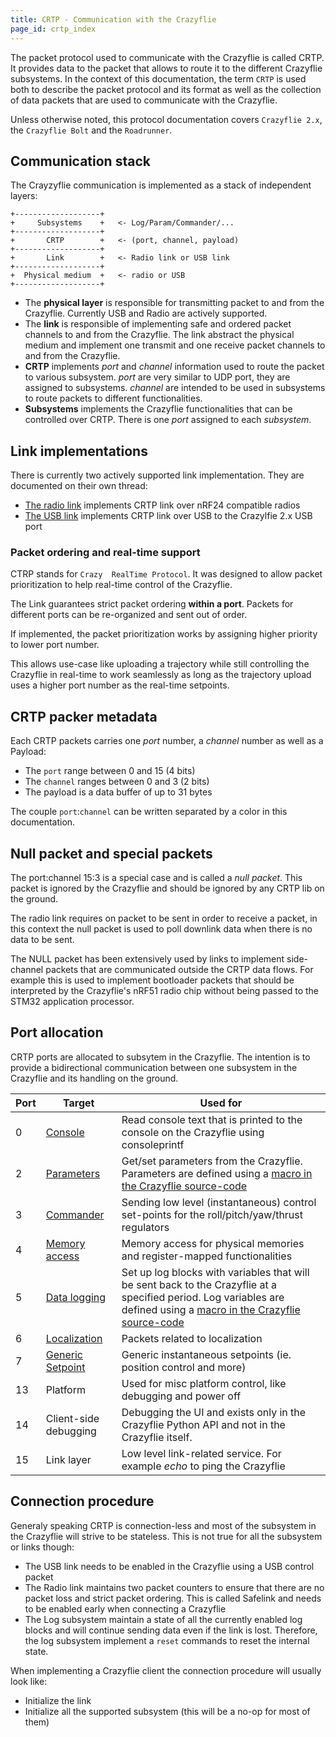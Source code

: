 ```yaml
---
title: CRTP - Communication with the Crazyflie
page_id: crtp_index
---
```


The packet protocol used to communicate with the Crazyflie is called CRTP. It
provides data to the packet that allows to route it to the different Crazyflie
subsystems. In the context of this documentation, the term `CRTP` is used both
to describe the packet protocol and its format as well as the collection of
data packets that are used to communicate with the Crazyflie.

Unless otherwise noted, this protocol documentation covers `Crazyflie 2.x`, the
`Crazyflie Bolt` and the `Roadrunner`.
## Communication stack

The Crayzyflie communication is implemented as a stack of independent layers:

    +-------------------+
    +     Subsystems    +   <- Log/Param/Commander/...
    +-------------------+
    +       CRTP        +   <- (port, channel, payload)
    +-------------------+
    +       Link        +   <- Radio link or USB link
    +-------------------+   
    +  Physical medium  +   <- radio or USB
    +-------------------+

 - The **physical layer** is responsible for transmitting packet to and from the
   Crazyflie. Currently USB and Radio are actively supported.
 - The **link**  is responsible of implementing safe and ordered packet channels
   to and from the Crazyflie. The link abstract the physical medium and
   implement one transmit and one receive packet channels to and from the
   Crazyflie.
 - **CRTP** implements *port* and *channel* information used to route the packet
   to various subsystem. *port* are very similar to UDP port, they are assigned
   to subsystems. *channel* are intended to be used in subsystems to route
   packets to different functionalities.
 - **Subsystems** implements the Crazyflie functionalities that can be
   controlled over CRTP. There is one *port* assigned to each *subsystem*.


## Link implementations

There is currently two actively supported link implementation. They are
documented on their own thread:
 - [The radio link]() implements CRTP link over nRF24 compatible radios
 - [The USB link]() implements CRTP link over USB to the Crazylfie 2.x USB port 

### Packet ordering and real-time support

CTRP stands for `Crazy  RealTime Protocol`. It was designed to allow packet
prioritization to help real-time control of the Crazyflie.

The Link guarantees strict packet ordering **within a port**. Packets for
different ports can be re-organized and sent out of order.

If implemented, the packet prioritization works by assigning higher priority to
lower port number.

This allows use-case like uploading a trajectory while still controlling the
Crazyflie in real-time to work seamlessly as long as the trajectory upload
uses a higher port number as the real-time setpoints.

## CRTP packer metadata

Each CRTP packets carries one *port* number, a *channel* number as well as a
Payload:
 - The `port` range between 0 and 15 (4 bits)
 - The `channel` ranges between 0 and 3 (2 bits)
 - The payload is a data buffer of up to 31 bytes

The couple `port`:`channel` can be written separated by a color in this documentation.

## Null packet and special packets

The port:channel 15:3 is a special case and is called a *null packet*. This
packet is ignored by the Crazyflie and should be ignored by any CRTP lib on the
ground.

The radio link requires on packet to be sent in order to receive a packet, in this context the null packet is used to poll downlink data when there is no data to
be sent.

The NULL packet has been extensively used by links to implement side-channel
packets that are communicated outside the CRTP data flows. For example this is
used to implement bootloader packets that should be interpreted by the
Crazyflie's nRF51 radio chip without being passed to the STM32 application 
processor.

## Port allocation

CRTP ports are allocated to subsytem in the Crazyflie. The intention is to
provide a bidirectional communication between one subsystem in the Crazyflie and
its handling on the ground.

| **Port** |  **Target**                                  |          **Used for**|
| ---------| ---------------------------------------------| ----------------------------------------------------------------|
|  0       | [Console](crtp_console.md)                   | Read console text that is printed to the console on the Crazyflie using consoleprintf|
|  2       | [Parameters](crtp_parameters.md)             | Get/set parameters from the Crazyflie. Parameters are defined using a [macro in the Crazyflie source-code](/docs/userguides/logparam.md)|
|  3       | [Commander](crtp_commander.md)               | Sending low level (instantaneous) control set-points for the roll/pitch/yaw/thrust regulators|
|  4       | [Memory access](crtp_mem.md)                 | Memory access for physical memories and register-mapped functionalities |
|  5       | [Data logging](crtp_log.md)                  | Set up log blocks with variables that will be sent back to the Crazyflie at a specified period. Log variables are defined using a [macro in the Crazyflie source-code](/docs/userguides/logparam.md)
|  6       | [Localization](crtp_localization.md)         | Packets related to localization|
|  7       | [Generic Setpoint](crtp_generic_setpoint.md) | Generic instantaneous setpoints (ie. position control and more) |
|  13      | Platform                                     | Used for misc platform control, like debugging and power off |
|  14      | Client-side debugging                        | Debugging the UI and exists only in the Crazyflie Python API and not in the Crazyflie itself.|
|  15      | Link layer                                   | Low level link-related service. For example *echo* to ping the Crazyflie |

Connection procedure
--------------------

Generaly speaking CRTP is connection-less and most of the subsystem in the
Crazyflie will strive to be stateless. This is not true for all the subsystem or
links though: 
 - The USB link needs to be enabled in the Crazyflie using a USB control packet
 - The Radio link maintains two packet counters to ensure that there are no packet
   loss and strict packet ordering. This is called Safelink and needs to be
   enabled early when connecting a Crazyflie
 - The Log subsystem maintain a state of all the currently enabled log blocks
   and will continue sending data even if the link is lost. Therefore, the log
   subsystem implement a `reset` commands to reset the internal state.

When implementing a Crazyflie client the connection procedure will usually look
like:
 - Initialize the link
 - Initialize all the supported subsystem (this will be a no-op for most of them)
